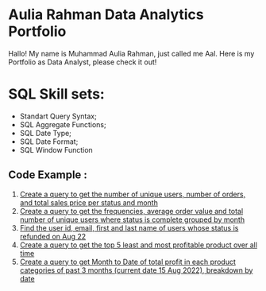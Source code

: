 # Aulia Rahman Data Analytics Portfolio
Hallo! My name is Muhammad Aulia Rahman, just called me Aal. Here is my Portfolio as Data Analyst, please check it out!

# SQL Skill sets:
- Standart Query Syntax;
- SQL Aggregate Functions;
- SQL Date Type;
- SQL Date Format;
- SQL Window Function

## Code Example :
1. <a href="https://console.cloud.google.com/bigquery?sq=682487053497:75075235c8414f8b9a102c3db300b354">Create a query to get the number of unique users, number of orders, and total sales price per status and month</a>
2. <a href="https://console.cloud.google.com/bigquery?sq=682487053497:919573eeefb2438f90d9ea8618672581">Create a query to get the frequencies, average order value and total number of unique users where status is complete grouped by month</a>
3. <a href="https://console.cloud.google.com/bigquery?sq=682487053497:728747ffc5f14c6bb87105dca88b0219">Find the user id, email, first and last name of users whose status is refunded on Aug 22</a>
4. <a href="https://console.cloud.google.com/bigquery?sq=682487053497:258a5f26e7114c7b8107b0829973e23f">Create a query to get the top 5 least and most profitable product over all time</a>
5. <a href="https://console.cloud.google.com/bigquery?sq=682487053497:c5ed02027de140b2b524af557af7299c">Create a query to get Month to Date of total profit in each product categories of past 3 months (current date 15 Aug 2022), breakdown by date</a>
